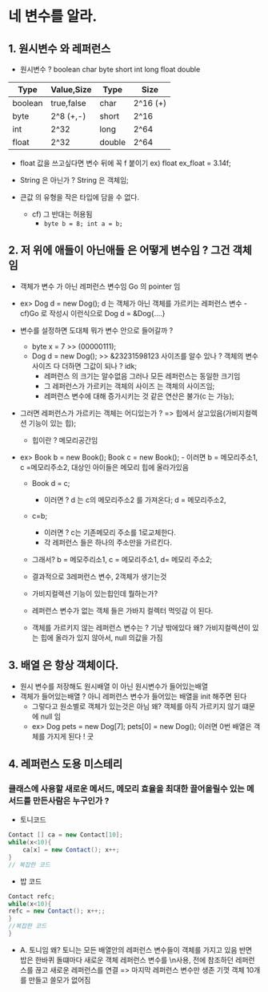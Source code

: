 # 네 변수를 알라.

## 1. 원시변수 와 레퍼런스

- 원시변수 ? boolean char byte short int long float double

| Type    | Value,Size | Type   | Size     |
| ------- | ---------- | ------ | -------- |
| boolean | true,false | char   | 2^16 (+) |
| byte    | 2^8 (+,-)  | short  | 2^16     |
| int     | 2^32       | long   | 2^64     |
| float   | 2^32       | double | 2^64     |

- float 값을 쓰고싶다면 변수 뒤에 꼭 f 붙이기 ex) float ex_float = 3.14f;
- String 은 아닌가 ? String 은 객체임;

- 큰값 의 유형을 작은 타입에 담을 수 없다.
  - cf) 그 반대는 허용됨
    - `byte b = 8; int a = b;`

## 2. 저 위에 애들이 아닌애들 은 어떻게 변수임 ? 그건 객체임

- 객체가 변수 가 아닌 레퍼런스 변수임 Go 의 pointer 임
- ex> Dog d = new Dog(); d 는 객체가 아닌 객체를 가르키는 레퍼런스 변수
  -cf)Go 로 작성시 이런식으로 Dog d = &Dog{....}

- 변수를 설정하면 도대체 뭐가 변수 안으로 들어갈까 ?

  - byte x = 7 >> (00000111);
  - Dog d = new Dog(); >> &23231598123 사이즈를 알수 있나 ? 객체의 변수 사이즈 다 더하면 그값이 되나 ? idk;
    - 레퍼런스 의 크기는 알수없음 그러나 모든 레퍼런스는 동일한 크기임
    - 그 레퍼런스가 가르키는 객체의 사이즈 는 객체의 사이즈임;
    - 레퍼런스 변수에 대해 증가시키는 것 같은 연산은 불가(c 는 가능);

- 그러면 레퍼런스가 가르키는 객체는 어디있는가 ? => 힙에서 살고있음(가비지컬렉션 기능이 있는 힙);
  - 힙이란 ? 메모리공간임
- ex> Book b = new Book(); Book c = new Book(); - 이러면 b = 메모리주소1, c =메모리주소2, 대상인 아이들은 메모리 힙에 올라가있음

  - Book d = c;
    - 이러면 ? d 는 c의 메모리주소2 를 가져온다; d = 메모리주소2,
  - c=b;
    - 이러면 ? c는 기존메모리 주소를 1로교체한다.
    - 각 레퍼런스 들은 하나의 주소만을 가르킨다.
  - 그래서? b = 메모주리소1, c = 메모리주소1, d= 메모리 주소2;
  - 결과적으로 3레퍼런스 변수, 2객체가 생기는것

  - 가비지컬렉션 기능이 있는힙인데 뭘하는가?
  - 레퍼런스 변수가 없는 객체 들은 가바지 컬렉터 먹잇감 이 된다.
  - 객체를 가르키지 않는 레퍼런스 변수는 ? 기냥 밖에있다 왜? 가비지컬렉션이 있는 힙에 올라가 있지 않아서, null 의값을 가짐

## 3. 배열 은 항상 객체이다.

- 원시 변수를 저장해도 원시배열 이 아닌 원시변수가 들어있는배열
- 객체가 들어있는배열 ? 아니 레퍼런스 변수가 들어있는 배열을 init 해주면 된다
  - 그렇다고 원소별로 객체가 있는것은 아님 왜? 객체를 아직 가르키지 않기 떄문에 null 임
  - ex> Dog pets = new Dog[7]; pets[0] = new Dog(); 이러면 0번 배열은 객체를 가지게 된다 ! 굿

## 4. 레퍼런스 도용 미스테리

### 클래스에 사용할 새로운 메서드, 메모리 효율을 최대한 끌어올릴수 있는 메서드를 만든사람은 누구인가 ?

- 토니코드

```java
Contact [] ca = new Contact[10];
while(x<10){
    ca[x] = new Contact(); x++;
}
// 복잡한 코드
```

- 밥 코드

```java
Contact refc;
while(x<10){
refc = new Contact(); x++;;
}
//복잡한 코드
}
```

- A. 토니임 왜? 토니는 모든 배열안의 레퍼런스 변수들이 객체를 가지고 있음 반면 밥은 한바퀴 돌떄마다 새로운 객체 레퍼런스 변수를 \n사용, 전에 참조하던 레퍼런스를 끊고 새로운 레퍼런스를 연결 => 마지막 레퍼런스 변수만 생존 기껏 객체 10개를 만들고 쓸모가 없어짐
